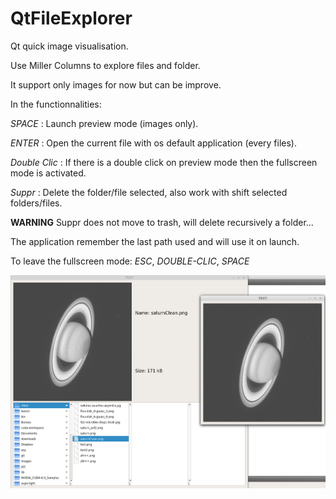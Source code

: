 QtFileExplorer
==============

Qt quick image visualisation.

Use Miller Columns to explore files and folder.

It support only images for now but can be improve.

In the functionnalities:

*SPACE* : Launch preview mode (images only).

*ENTER* : Open the current file with os default application (every files).

*Double Clic* : If there is a double click on preview mode then the fullscreen mode is activated.

*Suppr* : Delete the folder/file selected, also work with shift selected folders/files.

**WARNING** Suppr does not move to trash, will delete recursively a folder...

The application remember the last path used and will use it on launch.   

To leave the fullscreen mode: *ESC*, *DOUBLE-CLIC*, *SPACE*

![Alt text](example.png?raw=true "Example")
